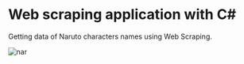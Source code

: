 # Web scraping application with C#

Getting data of Naruto characters names using Web Scraping.


![nar](https://github.com/furkandndr/BasicWebScrapping/assets/98025146/3bd7660b-3ec4-4f56-a734-a41725931585)
